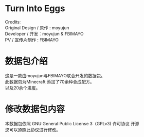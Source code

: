 # Turn Into Eggs
Credits:<br>
Original Design / 原作 : moyujun<br>
Developer / 开发：moyujun & FBIMAYO<br>
PV / 宣传片制作 : FBIMAYO<br>
# 数据包介绍
这是一款由moyujun与FBIMAYO联合开发的数据包。<br>
此数据包为Minecraft 添加了70余种合成配方。<br>
以及20余个进度。<br>
# 修改数据包内容
本数据包依照 GNU General Public License 3（GPLv3) 许可协议 开源<br>
您可以遵照此协议进行修改。<br>
